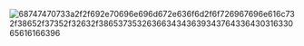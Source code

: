 ![68747470733a2f2f692e70696e696d672e636f6d2f6f726967696e616c732f38652f37352f32632f386537353263663434363934376433643031633065616166396](https://github.com/user-attachments/assets/c412da46-a3f7-4ee6-bb89-4d9e6d3b1e4a)
